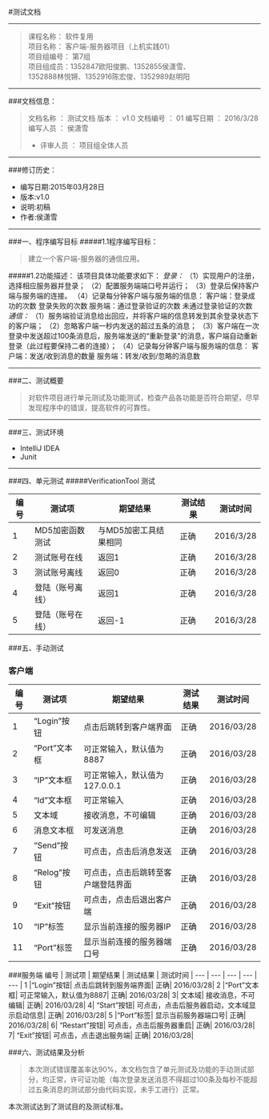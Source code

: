 #测试文档



---             



>课程名称：                软件复用                         
>项目名称：   客户端-服务器项目（上机实践01）                        
>项目组编号：                 第7组                         
>项目组成员：1352847欧阳俊鹏、1352855侯潇雪、              
>1352888林悦锵、1352916陈宏俊、1352989赵明阳                                  

----


###文档信息：
>文档名称  ：  测试文档
> 版本 ：	v1.0
> 文档编号	： 01
> 编写日期	： 2016/3/28
> 编写人员	： 侯潇雪
>* 评审人员	： 项目组全体人员

----

###修订历史：
* 编写日期:2015年03月28日
* 版本:v1.0
* 说明:初稿
* 作者:侯潇雪


----
	
###一、程序编写目标
#####1.1程序编写目标：
>建立一个客户端-服务器的通信应用。


#####1.2功能描述：
   该项目具体功能要求如下：
*登录：*
 （1）实现用户的注册，选择相应服务器并登录；
 （2）配置服务端端口号并运行；
 （3）登录后保持客户端与服务端的连接。
 （4）记录每分钟客户端与服务端的信息：
      客户端：登录成功的次数
              登录失败的次数
      服务端：通过登录验证的次数
              未通过登录验证的次数
*通信：*
 （1）服务端验证消息给出回应，并将客户端的信息转发到其余登录状态下的客户端；
 （2）忽略客户端一秒内发送的超过五条的消息；
 （3）客户端在一次登录中发送超过100条消息后，服务端发送的“重新登录”的消息，客户端自动重新登录（此过程要保持二者的连接）；
 （4）记录每分钟客户端与服务端的信息：
      客户端：发送/收到消息的数量
      服务端：转发/收到/忽略的消息数
 
 ---
   

###二、测试概要
>对软件项目进行单元测试及功能测试，检查产品各功能是否符合期望，尽早发现程序中的错误，提高软件的可靠性。

---

###三、测试环境
* IntelliJ IDEA
* Junit

---

###四、单元测试
#####VerificationTool 测试
 
		
编号 | 测试项 | 期望结果 | 测试结果 | 测试时间 |
--- | --- | --- | --- | --- |
1 | MD5加密函数测试 | 与MD5加密工具结果相同 | 正确 | 2016/3/28 |
2 | 测试账号在线 | 返回1 | 正确 | 2016/3/28 |
3 | 测试账号离线 | 返回0 | 正确 | 2016/3/28 |
4 | 登陆（账号离线） | 返回1 | 正确 | 2016/3/28 |
5 | 登陆（账号在线） | 返回-1 | 正确 | 2016/3/28 |


###五、手动测试
### 客户端
编号 | 测试项 | 期望结果 | 测试结果 | 测试时间 |
--- | --- | --- | --- | --- |
1 | “Login”按钮 | 点击后跳转到客户端界面 | 正确	| 2016/03/28 |
2 | “Port”文本框 | 可正常输入，默认值为8887 | 正确 | 2016/03/28 |
3 | “IP”文本框 | 可正常输入，默认值为127.0.0.1 | 正确 |	2016/03/28 |
4 | “Id”文本框 | 可正常输入 | 正确 | 2016/03/28 |
5 | 文本域 | 接收消息，不可编辑 | 正确 |	2016/03/28 |
6 | 消息文本框 | 可发送消息 | 正确 | 2016/03/28 |
7 | “Send”按钮 | 可点击，点击后消息发送 | 正确 | 2016/03/28 |
8 | “Relog”按钮 | 可点击，点击后跳转至客户端登陆界面 | 正确 | 2016/03/28 |
9 | “Exit”按钮 | 可点击，点击后退出客户端 | 正确 | 2016/03/28 |
10| “IP”标签 | 显示当前连接的服务器IP |	正确 | 2016/03/28 |
11| “Port”标签 | 显示当前连接的服务器端口号 | 正确 | 2016/03/28 |



###服务端
编号 | 测试项 | 期望结果 | 测试结果 | 测试时间 |
--- | --- | --- | --- | --- |
1	|“Login”按钮|	点击后跳转到服务端界面|	正确|	2016/03/28|
2	|“Port”文本框|	可正常输入，默认值为8887|	正确|	2016/03/28|
3|	文本域|	接收消息，不可编辑|	正确|	2016/03/28|
4|	“Start”按钮|	可点击，点击后服务器启动，文本域显示启动信息|	正确|	2016/03/28|
5	|“Port”标签|	显示当前服务器端口号|	正确|	2016/03/28|
6|	“Restart”按钮|	可点击，点击后服务器重启|	正确|	2016/03/28|
7|	“Exit”按钮|	可点击，点击退出服务端|	正确|	2016/03/28|


###六、测试结果及分析
> 本次测试错误覆盖率达90%，本文档包含了单元测试及功能的手动测试部分，均正常，许可证功能（每次登录发送消息不得超过100条及每秒不能超过五条消息的测试部分由代码实现，未手工进行）正常。

 本次测试达到了测试目的及测试标准。
